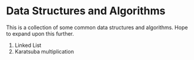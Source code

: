 # Data Structures and Algorithms #

This is a collection of some common data structures and algorithms. Hope to expand upon this further.

1) Linked List
2) Karatsuba multiplication